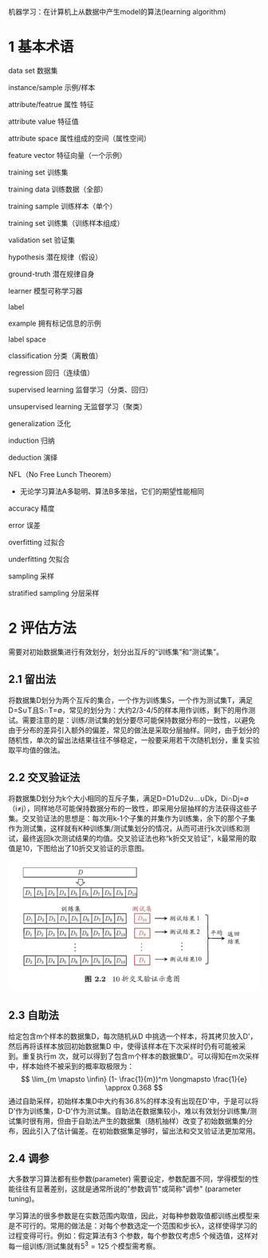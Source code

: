 机器学习：在计算机上从数据中产生model的算法(learning algorithm)

# 1 基本术语

data set 数据集

instance/sample 示例/样本

attribute/featrue 属性 特征

attribute value 特征值

attribute space 属性组成的空间（属性空间）

feature vector 特征向量（一个示例）

training set 训练集

training data 训练数据（全部）

training sample 训练样本（单个）

training set 训练集（训练样本组成）

validation set 验证集

hypothesis 潜在规律（假设）

ground-truth 潜在规律自身

learner 模型可称学习器

label

example 拥有标记信息的示例

label space

classification 分类（离散值）

regression 回归（连续值）

supervised learning 监督学习（分类、回归）

unsupervised learning 无监督学习（聚类）

generalization 泛化

induction 归纳

deduction 演绎



NFL（No Free Lunch Theorem）

- 无论学习算法A多聪明、算法B多笨拙，它们的期望性能相同



accuracy 精度

error 误差

overfitting 过拟合

underfitting 欠拟合

sampling 采样

stratified sampling 分层采样



# 2 评估方法

需要对初始数据集进行有效划分，划分出互斥的“训练集”和“测试集”。

## 2.1 留出法

将数据集D划分为两个互斥的集合，一个作为训练集S，一个作为测试集T，满足D=S∪T且S∩T=∅，常见的划分为：大约2/3-4/5的样本用作训练，剩下的用作测试。需要注意的是：训练/测试集的划分要尽可能保持数据分布的一致性，以避免由于分布的差异引入额外的偏差，常见的做法是采取分层抽样。同时，由于划分的随机性，单次的留出法结果往往不够稳定，一般要采用若干次随机划分，重复实验取平均值的做法。



## 2.2 交叉验证法

将数据集D划分为k个大小相同的互斥子集，满足D=D1∪D2∪...∪Dk，Di∩Dj=∅（i≠j），同样地尽可能保持数据分布的一致性，即采用分层抽样的方法获得这些子集。交叉验证法的思想是：每次用k-1个子集的并集作为训练集，余下的那个子集作为测试集，这样就有K种训练集/测试集划分的情况，从而可进行k次训练和测试，最终返回k次测试结果的均值。交叉验证法也称“k折交叉验证”，k最常用的取值是10，下图给出了10折交叉验证的示意图。



![image-20201021194142924](image-20201021194142924.png)

## 2.3 自助法

给定包含m个样本的数据集D，每次随机从D 中挑选一个样本，将其拷贝放入D'，然后再将该样本放回初始数据集D 中，使得该样本在下次采样时仍有可能被采到。重复执行m 次，就可以得到了包含m个样本的数据集D'。可以得知在m次采样中，样本始终不被采到的概率取极限为：
$$
\lim_{m \mapsto \infin} (1- \frac{1}{m})^m \longmapsto \frac{1}{e} \approx 0.368
$$
通过自助采样，初始样本集D中大约有36.8%的样本没有出现在D'中，于是可以将D'作为训练集，D-D'作为测试集。自助法在数据集较小，难以有效划分训练集/测试集时很有用，但由于自助法产生的数据集（随机抽样）改变了初始数据集的分布，因此引入了估计偏差。在初始数据集足够时，留出法和交叉验证法更加常用。



## 2.4 调参

大多数学习算法都有些参数(parameter) 需要设定，参数配置不同，学得模型的性能往往有显著差别，这就是通常所说的"参数调节"或简称"调参" (parameter tuning)。

学习算法的很多参数是在实数范围内取值，因此，对每种参数取值都训练出模型来是不可行的。常用的做法是：对每个参数选定一个范围和步长λ，这样使得学习的过程变得可行。例如：假定算法有3 个参数，每个参数仅考虑5 个候选值，这样对每一组训练/测试集就有$5^3=125$ 个模型需考察。

